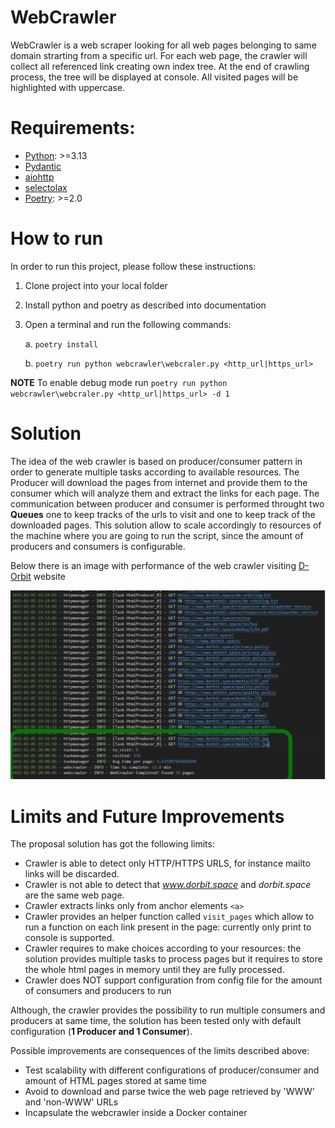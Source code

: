 # WebCrawler
WebCrawler is a web scraper looking for all web pages belonging to same domain strarting from a specific url.
For each web page, the crawler will collect all referenced link creating own index tree. At the end of 
crawling process, the tree will be displayed at console. All visited pages will be highlighted with uppercase.

# Requirements:

* [Python](https://www.python.org/): >=3.13
* [Pydantic](https://docs.pydantic.dev/latest/)
* [aiohttp](https://docs.aiohttp.org/en/stable/)
* [selectolax](https://selectolax.readthedocs.io/en/latest/parser.html)
* [Poetry](https://python-poetry.org/): >=2.0

# How to run
In order to run this project, please follow these instructions:

1. Clone project into your local folder
2. Install python and poetry as described into documentation 
3. Open a terminal and run the following commands:

    a. `poetry install`

    b. `poetry run python webcrawler\webcraler.py <http_url|https_url>`

**NOTE** To enable debug mode run `poetry run python webcrawler\webcraler.py <http_url|https_url> -d 1`
 
# Solution
The idea of the web crawler is based on producer/consumer pattern in order to generate multiple tasks according to available resources.
The Producer will download the pages from internet and provide them to the consumer which will analyze them and extract the links for each page. 
The communication between producer and consumer is performed throught two **Queues** one to keep tracks of the urls to visit and one to keep track of the downloaded pages.
This solution allow to scale accordingly to resources of the machine where you are going to run the script, since the amount of producers and consumers is configurable.

Below there is an image with performance of the web crawler visiting [D-Orbit](https://www.dorbit.space/) website


![Performance on D-Orbit Website](./docs/Report.PNG)

# Limits and Future Improvements
The proposal solution has got the following limits:

* Crawler is able to detect only HTTP/HTTPS URLS, for instance mailto links will be discarded.
* Crawler is not able to detect that *www.dorbit.space* and *dorbit.space* are the same web page.  
* Crawler extracts links only from anchor elements `<a>`
* Crawler provides an helper function called `visit_pages` which allow to run a function on each link present in the page: currently only print to console is supported. 
* Crawler requires to make choices according to your resources: the solution provides multiple tasks to process pages but it requires to store the whole html pages in memory until they are fully processed.
* Crawler does NOT support configuration from config file for the amount of consumers and producers to run

Although, the crawler provides the possibility to run multiple consumers and producers at same time, the solution has been tested only with default configuration (**1 Producer and 1 Consumer**). 

Possible improvements are consequences of the limits described above:

* Test scalability with different configurations of producer/consumer and amount of HTML pages stored at same time
* Avoid to download and parse twice the web page retrieved by 'WWW' and 'non-WWW' URLs
* Incapsulate the webcrawler inside a Docker container